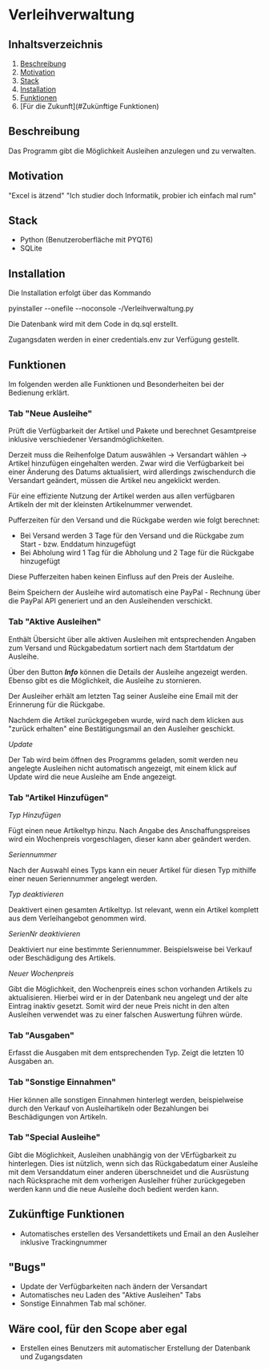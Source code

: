 # Verleihverwaltung 


## Inhaltsverzeichnis

1. [Beschreibung](#Beschreibung)
2. [Motivation](#Motivation)
3. [Stack](#Stack)
4. [Installation](#Installation)
5. [Funktionen](#Funktionen)
6. [Für die Zukunft](#Zukünftige Funktionen)



## Beschreibung

Das Programm gibt die Möglichkeit Ausleihen anzulegen und zu verwalten.


## Motivation

"Excel is ätzend"
"Ich studier doch Informatik, probier ich einfach mal rum"

## Stack

- Python (Benutzeroberfläche mit PYQT6)
- SQLite


## Installation

Die Installation erfolgt über das Kommando 

pyinstaller --onefile --noconsole -/Verleihverwaltung.py

Die Datenbank wird mit dem Code in dq.sql erstellt.

Zugangsdaten werden in einer credentials.env zur Verfügung gestellt.

## Funktionen

Im folgenden werden alle Funktionen und Besonderheiten bei der Bedienung erklärt.

### Tab "Neue Ausleihe"

Prüft die Verfügbarkeit der Artikel und Pakete und berechnet Gesamtpreise inklusive verschiedener Versandmöglichkeiten.

Derzeit muss die Reihenfolge Datum auswählen -> Versandart wählen -> Artikel hinzufügen eingehalten werden.
Zwar wird die Verfügbarkeit bei einer Änderung des Datums aktualisiert, wird allerdings zwischendurch die Versandart geändert, müssen die Artikel neu angeklickt werden.

Für eine effiziente Nutzung der Artikel werden aus allen verfügbaren Artikeln der mit der kleinsten Artikelnummer verwendet.

Pufferzeiten für den Versand und die Rückgabe werden wie folgt berechnet:

 - Bei Versand werden 3 Tage für den Versand und die Rückgabe zum Start - bzw. Enddatum hinzugefügt
 - Bei Abholung wird 1 Tag für die Abholung und 2 Tage für die Rückgabe hinzugefügt
 
Diese Pufferzeiten haben keinen Einfluss auf den Preis der Ausleihe.

Beim Speichern der Ausleihe wird automatisch eine PayPal - Rechnung über die PayPal API generiert und an den Ausleihenden verschickt.

### Tab "Aktive Ausleihen"

Enthält Übersicht über alle aktiven Ausleihen mit entsprechenden Angaben zum Versand und Rückgabedatum sortiert nach dem Startdatum der Ausleihe.

Über den Button ***Info*** können die Details der Ausleihe angezeigt werden. Ebenso gibt es die Möglichkeit, die Ausleihe zu stornieren.

Der Ausleiher erhält am letzten Tag seiner Ausleihe eine Email mit der Erinnerung für die Rückgabe.

Nachdem die Artikel zurückgegeben wurde, wird nach dem klicken aus "zurück erhalten" eine Bestätigungsmail an den Ausleiher geschickt.

*Update*

Der Tab wird beim öffnen des Programms geladen, somit werden neu angelegte Ausleihen nicht automatisch angezeigt, mit einem klick auf Update wird die neue Ausleihe am Ende angezeigt.



### Tab "Artikel Hinzufügen"


*Typ Hinzufügen*

Fügt einen neue Artikeltyp hinzu. Nach Angabe des Anschaffungspreises wird ein Wochenpreis vorgeschlagen, dieser kann aber geändert werden.

*Seriennummer*

Nach der Auswahl eines Typs kann ein neuer Artikel für diesen Typ mithilfe einer neuen Seriennummer angelegt werden.

*Typ deaktivieren*

Deaktivert einen gesamten Artikeltyp. Ist relevant, wenn ein Artikel komplett aus dem Verleihangebot genommen wird.

*SerienNr deaktivieren*

Deaktiviert nur eine bestimmte Seriennummer. Beispielsweise bei Verkauf oder Beschädigung des Artikels.

*Neuer Wochenpreis*

Gibt die Möglichkeit, den Wochenpreis eines schon vorhanden Artikels zu aktualisieren. Hierbei wird er in der Datenbank neu angelegt und der alte Eintrag inaktiv gesetzt. Somit wird der neue Preis nicht in den alten Ausleihen verwendet
was zu einer falschen Auswertung führen würde.

### Tab "Ausgaben"

Erfasst die Ausgaben mit dem entsprechenden Typ. Zeigt die letzten 10 Ausgaben an.

### Tab "Sonstige Einnahmen"

Hier können alle sonstigen Einnahmen hinterlegt werden, beispielweise durch den Verkauf von Ausleihartikeln oder Bezahlungen bei Beschädigungen von Artikeln.

### Tab "Special Ausleihe"

Gibt die Möglichkeit, Ausleihen unabhängig von der VErfügbarkeit zu hinterlegen. Dies ist nützlich, wenn sich das Rückgabedatum einer Ausleihe
mit dem Versanddatum einer anderen überschneidet und die Ausrüstung nach Rücksprache mit dem vorherigen Ausleiher früher zurückgegeben werden kann und die neue Ausleihe doch bedient werden kann.




## Zukünftige Funktionen

- Automatisches erstellen des Versandettikets und Email an den Ausleiher inklusive Trackingnummer


## "Bugs"

- Update der Verfügbarkeiten nach ändern der Versandart
- Automatisches neu Laden des "Aktive Ausleihen" Tabs
- Sonstige Einnahmen Tab mal schöner.

## Wäre cool, für den Scope aber egal

- Erstellen eines Benutzers mit automatischer Erstellung der Datenbank und Zugangsdaten





